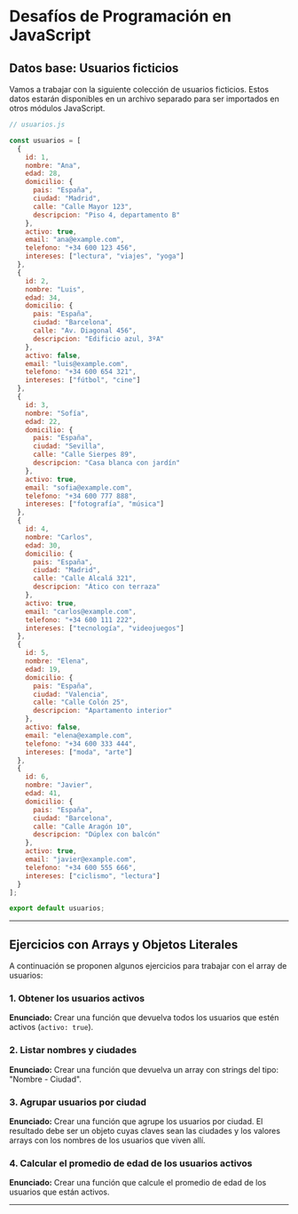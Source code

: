 # Desafíos de Programación en JavaScript

## Datos base: Usuarios ficticios
Vamos a trabajar con la siguiente colección de usuarios ficticios. Estos datos estarán disponibles en un archivo separado para ser importados en otros módulos JavaScript.

```js
// usuarios.js

const usuarios = [
  {
    id: 1,
    nombre: "Ana",
    edad: 28,
    domicilio: {
      pais: "España",
      ciudad: "Madrid",
      calle: "Calle Mayor 123",
      descripcion: "Piso 4, departamento B"
    },
    activo: true,
    email: "ana@example.com",
    telefono: "+34 600 123 456",
    intereses: ["lectura", "viajes", "yoga"]
  },
  {
    id: 2,
    nombre: "Luis",
    edad: 34,
    domicilio: {
      pais: "España",
      ciudad: "Barcelona",
      calle: "Av. Diagonal 456",
      descripcion: "Edificio azul, 3ºA"
    },
    activo: false,
    email: "luis@example.com",
    telefono: "+34 600 654 321",
    intereses: ["fútbol", "cine"]
  },
  {
    id: 3,
    nombre: "Sofía",
    edad: 22,
    domicilio: {
      pais: "España",
      ciudad: "Sevilla",
      calle: "Calle Sierpes 89",
      descripcion: "Casa blanca con jardín"
    },
    activo: true,
    email: "sofia@example.com",
    telefono: "+34 600 777 888",
    intereses: ["fotografía", "música"]
  },
  {
    id: 4,
    nombre: "Carlos",
    edad: 30,
    domicilio: {
      pais: "España",
      ciudad: "Madrid",
      calle: "Calle Alcalá 321",
      descripcion: "Ático con terraza"
    },
    activo: true,
    email: "carlos@example.com",
    telefono: "+34 600 111 222",
    intereses: ["tecnología", "videojuegos"]
  },
  {
    id: 5,
    nombre: "Elena",
    edad: 19,
    domicilio: {
      pais: "España",
      ciudad: "Valencia",
      calle: "Calle Colón 25",
      descripcion: "Apartamento interior"
    },
    activo: false,
    email: "elena@example.com",
    telefono: "+34 600 333 444",
    intereses: ["moda", "arte"]
  },
  {
    id: 6,
    nombre: "Javier",
    edad: 41,
    domicilio: {
      pais: "España",
      ciudad: "Barcelona",
      calle: "Calle Aragón 10",
      descripcion: "Dúplex con balcón"
    },
    activo: true,
    email: "javier@example.com",
    telefono: "+34 600 555 666",
    intereses: ["ciclismo", "lectura"]
  }
];

export default usuarios;
```

---

## Ejercicios con Arrays y Objetos Literales
A continuación se proponen algunos ejercicios para trabajar con el array de usuarios:

### **1. Obtener los usuarios activos**
**Enunciado:** Crear una función que devuelva todos los usuarios que estén activos (`activo: true`).


### **2. Listar nombres y ciudades**
**Enunciado:** Crear una función que devuelva un array con strings del tipo: "Nombre - Ciudad".


### **3. Agrupar usuarios por ciudad**
**Enunciado:** Crear una función que agrupe los usuarios por ciudad. El resultado debe ser un objeto cuyas claves sean las ciudades y los valores arrays con los nombres de los usuarios que viven allí.


### **4. Calcular el promedio de edad de los usuarios activos**
**Enunciado:** Crear una función que calcule el promedio de edad de los usuarios que están activos.

---